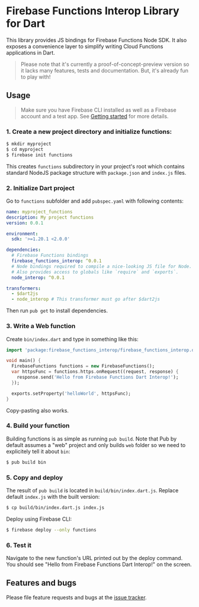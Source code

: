# Firebase Functions Interop Library for Dart

This library provides JS bindings for Firebase Functions Node SDK.
It also exposes a convenience layer to simplify writing Cloud Functions 
applications in Dart.

> Please note that it's currently a proof-of-concept-preview version so it lacks 
> many features, tests and documentation. But, it's already fun to play with!

## Usage

> Make sure you have Firebase CLI installed as well as a Firebase account
> and a test app. 
> See [Getting started](https://firebase.google.com/docs/functions/get-started)
> for more details.

### 1. Create a new project directory and initialize functions:

```bash
$ mkdir myproject
$ cd myproject
$ firebase init functions
```

This creates `functions` subdirectory in your project's root which contains
standard NodeJS package structure with `package.json` and `index.js` files.

### 2. Initialize Dart project

Go to `functions` subfolder and add `pubspec.yaml` with following contents:

```yaml
name: myproject_functions
description: My project functions
version: 0.0.1

environment:
  sdk: '>=1.20.1 <2.0.0'

dependencies:
  # Firebase Functions bindings
  firebase_functions_interop: ^0.0.1 
  # Node bindings required to compile a nice-looking JS file for Node.
  # Also provides access to globals like `require` and `exports`.
  node_interop: ^0.0.1 

transformers:
  - $dart2js
  - node_interop # This transformer must go after $dart2js
```

Then run `pub get` to install dependencies.

### 3. Write a Web function

Create `bin/index.dart` and type in something like this:

```dart
import 'package:firebase_functions_interop/firebase_functions_interop.dart';

void main() {
  FirebaseFunctions functions = new FirebaseFunctions();
  var httpsFunc = functions.https.onRequest((request, response) {
    response.send('Hello from Firebase Functions Dart Interop!');
  });

  exports.setProperty('helloWorld', httpsFunc);
}
```

Copy-pasting also works.

### 4. Build your function

Building functions is as simple as running `pub build`. Note that Pub by 
default assumes a "web" project and only builds `web` folder so we need
to explicitely tell it about `bin`:

```bash
$ pub build bin
```

### 5. Copy and deploy

The result of `pub build` is located in `build/bin/index.dart.js`. Replace
default `index.js` with the built version:

```bash
$ cp build/bin/index.dart.js index.js
```

Deploy using Firebase CLI:

```bash
$ firebase deploy --only functions
```

### 6. Test it

Navigate to the new function's URL printed out by the deploy  command. You should 
see "Hello from Firebase Functions Dart Interop!" on the screen.

## Features and bugs

Please file feature requests and bugs at the [issue tracker][tracker].

[tracker]: https://github.com/pulyaevskiy/firebase-functions-interop/issues/new

